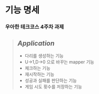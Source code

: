 # 기능 명세 

### 우아한 테크코스 4주차 과제

> ***Application***
> -
> - 다리를 생성하는 기능
> - U->1,D->0 으로 바꾸는 mapper 기능
> - 체크하는 기능
> - 재시작하는 기능
> - 성공과 실패를 판단하는 기능
> - 게임 시도 횟수를 저장하는 기능



